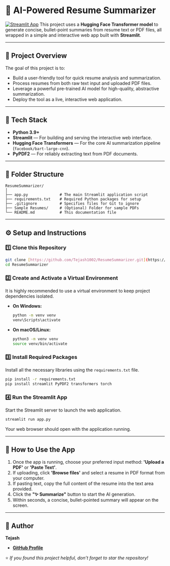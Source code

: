# 📄 AI-Powered Resume Summarizer

[![Streamlit App](https://static.streamlit.io/badges/streamlit_badge_black_white.svg)](https://your-streamlit-app-url.com) This project uses a **Hugging Face Transformer model** to generate concise, bullet-point summaries from resume text or PDF files, all wrapped in a simple and interactive web app built with **Streamlit**.

---

## 📘 Project Overview

The goal of this project is to:

* Build a user-friendly tool for quick resume analysis and summarization.
* Process resumes from both raw text input and uploaded PDF files.
* Leverage a powerful pre-trained AI model for high-quality, abstractive summarization.
* Deploy the tool as a live, interactive web application.

---

## 🧠 Tech Stack

* **Python 3.9+**
* **Streamlit** — For building and serving the interactive web interface.
* **Hugging Face Transformers** — For the core AI summarization pipeline (`facebook/bart-large-cnn`).
* **PyPDF2** — For reliably extracting text from PDF documents.

---

## 📁 Folder Structure

```
ResumeSummarizer/
│
├── app.py              # The main Streamlit application script
├── requirements.txt    # Required Python packages for setup
├── .gitignore          # Specifies files for Git to ignore
├── Sample Resumes/     # (Optional) Folder for sample PDFs
└── README.md           # This documentation file
```

---

## ⚙️ Setup and Instructions

### 1️⃣ Clone this Repository

```bash
git clone [https://github.com/Tejash1002/ResumeSummarizer.git](https://github.com/Tejash1002/ResumeSummarizer.git)
cd ResumeSummarizer
```

### 2️⃣ Create and Activate a Virtual Environment

It is highly recommended to use a virtual environment to keep project dependencies isolated.

- **On Windows:**
  ```bash
  python -m venv venv
  venv\Scripts\activate
  ```
- **On macOS/Linux:**
  ```bash
  python3 -m venv venv
  source venv/bin/activate
  ```

### 3️⃣ Install Required Packages

Install all the necessary libraries using the `requirements.txt` file.

```bash
pip install -r requirements.txt
pip install streamlit PyPDF2 transformers torch
```

### 4️⃣ Run the Streamlit App

Start the Streamlit server to launch the web application.

```bash
streamlit run app.py
```
Your web browser should open with the application running.

---

## 🚀 How to Use the App

1.  Once the app is running, choose your preferred input method: **'Upload a PDF'** or **'Paste Text'**.
2.  If uploading, click **'Browse files'** and select a resume in PDF format from your computer.
3.  If pasting text, copy the full content of the resume into the text area provided.
4.  Click the **"✨ Summarize"** button to start the AI generation.
5.  Within seconds, a concise, bullet-pointed summary will appear on the screen.

---

## 👤 Author

**Tejash**

* [**GitHub Profile**](https://github.com/Tejash1002)

⭐ *If you found this project helpful, don’t forget to star the repository!*
